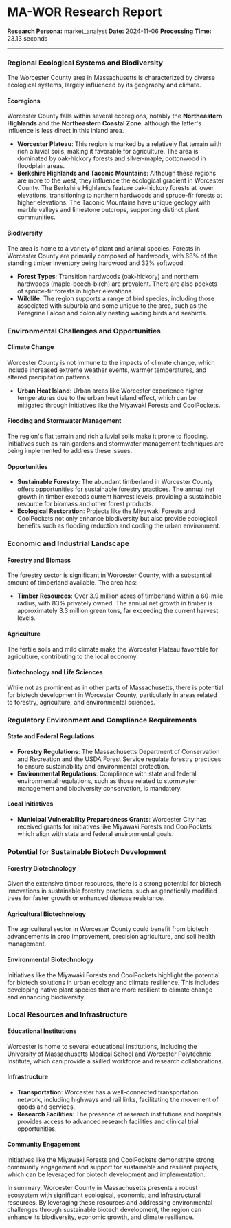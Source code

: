 # MA-WOR Research Report

**Research Persona:** market_analyst
**Date:** 2024-11-06
**Processing Time:** 23.13 seconds

---

### Regional Ecological Systems and Biodiversity

The Worcester County area in Massachusetts is characterized by diverse ecological systems, largely influenced by its geography and climate.

#### Ecoregions
Worcester County falls within several ecoregions, notably the **Northeastern Highlands** and the **Northeastern Coastal Zone**, although the latter's influence is less direct in this inland area.

- **Worcester Plateau**: This region is marked by a relatively flat terrain with rich alluvial soils, making it favorable for agriculture. The area is dominated by oak-hickory forests and silver-maple, cottonwood in floodplain areas.
- **Berkshire Highlands and Taconic Mountains**: Although these regions are more to the west, they influence the ecological gradient in Worcester County. The Berkshire Highlands feature oak-hickory forests at lower elevations, transitioning to northern hardwoods and spruce-fir forests at higher elevations. The Taconic Mountains have unique geology with marble valleys and limestone outcrops, supporting distinct plant communities.

#### Biodiversity
The area is home to a variety of plant and animal species. Forests in Worcester County are primarily composed of hardwoods, with 68% of the standing timber inventory being hardwood and 32% softwood.
- **Forest Types**: Transition hardwoods (oak-hickory) and northern hardwoods (maple-beech-birch) are prevalent. There are also pockets of spruce-fir forests in higher elevations.
- **Wildlife**: The region supports a range of bird species, including those associated with suburbia and some unique to the area, such as the Peregrine Falcon and colonially nesting wading birds and seabirds.

### Environmental Challenges and Opportunities

#### Climate Change
Worcester County is not immune to the impacts of climate change, which include increased extreme weather events, warmer temperatures, and altered precipitation patterns.
- **Urban Heat Island**: Urban areas like Worcester experience higher temperatures due to the urban heat island effect, which can be mitigated through initiatives like the Miyawaki Forests and CoolPockets.

#### Flooding and Stormwater Management
The region's flat terrain and rich alluvial soils make it prone to flooding. Initiatives such as rain gardens and stormwater management techniques are being implemented to address these issues.

#### Opportunities
- **Sustainable Forestry**: The abundant timberland in Worcester County offers opportunities for sustainable forestry practices. The annual net growth in timber exceeds current harvest levels, providing a sustainable resource for biomass and other forest products.
- **Ecological Restoration**: Projects like the Miyawaki Forests and CoolPockets not only enhance biodiversity but also provide ecological benefits such as flooding reduction and cooling the urban environment.

### Economic and Industrial Landscape

#### Forestry and Biomass
The forestry sector is significant in Worcester County, with a substantial amount of timberland available. The area has:
- **Timber Resources**: Over 3.9 million acres of timberland within a 60-mile radius, with 83% privately owned. The annual net growth in timber is approximately 3.3 million green tons, far exceeding the current harvest levels.

#### Agriculture
The fertile soils and mild climate make the Worcester Plateau favorable for agriculture, contributing to the local economy.

#### Biotechnology and Life Sciences
While not as prominent as in other parts of Massachusetts, there is potential for biotech development in Worcester County, particularly in areas related to forestry, agriculture, and environmental sciences.

### Regulatory Environment and Compliance Requirements

#### State and Federal Regulations
- **Forestry Regulations**: The Massachusetts Department of Conservation and Recreation and the USDA Forest Service regulate forestry practices to ensure sustainability and environmental protection.
- **Environmental Regulations**: Compliance with state and federal environmental regulations, such as those related to stormwater management and biodiversity conservation, is mandatory.

#### Local Initiatives
- **Municipal Vulnerability Preparedness Grants**: Worcester City has received grants for initiatives like Miyawaki Forests and CoolPockets, which align with state and federal environmental goals.

### Potential for Sustainable Biotech Development

#### Forestry Biotechnology
Given the extensive timber resources, there is a strong potential for biotech innovations in sustainable forestry practices, such as genetically modified trees for faster growth or enhanced disease resistance.

#### Agricultural Biotechnology
The agricultural sector in Worcester County could benefit from biotech advancements in crop improvement, precision agriculture, and soil health management.

#### Environmental Biotechnology
Initiatives like the Miyawaki Forests and CoolPockets highlight the potential for biotech solutions in urban ecology and climate resilience. This includes developing native plant species that are more resilient to climate change and enhancing biodiversity.

### Local Resources and Infrastructure

#### Educational Institutions
Worcester is home to several educational institutions, including the University of Massachusetts Medical School and Worcester Polytechnic Institute, which can provide a skilled workforce and research collaborations.

#### Infrastructure
- **Transportation**: Worcester has a well-connected transportation network, including highways and rail links, facilitating the movement of goods and services.
- **Research Facilities**: The presence of research institutions and hospitals provides access to advanced research facilities and clinical trial opportunities.

#### Community Engagement
Initiatives like the Miyawaki Forests and CoolPockets demonstrate strong community engagement and support for sustainable and resilient projects, which can be leveraged for biotech development and implementation.

In summary, Worcester County in Massachusetts presents a robust ecosystem with significant ecological, economic, and infrastructural resources. By leveraging these resources and addressing environmental challenges through sustainable biotech development, the region can enhance its biodiversity, economic growth, and climate resilience.